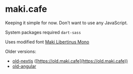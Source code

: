 # maki.cafe

Keeping it simple for now. Don't want to use any JavaScript.

System packages required `dart-sass`

Uses modified font [Maki Libertinus Mono](https://github.com/makinori/maki-libertinus-mono)

Older versions:

-   [old-nextjs](https://github.com/makinori/maki.cafe/tree/old-nextjs) ([https://old.maki.cafe](https://old.maki.cafe))
-   [old-angular](https://github.com/makinori/maki.cafe/tree/old-angular)
